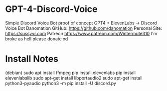 # GPT-4-Discord-Voice
Simple Discord Voice Bot proof of concept
GPT4 + ElevenLabs -> Discord Voice Bot
Danomation
    GitHub: https://github.com/danomation
    Personal Site: https://sussyvr.com
    Patreon https://www.patreon.com/Wintermute310
    I'm broke as hell please donate xd

# Install Notes
(debian)
    sudo apt install ffmpeg
    pip install elevenlabs
    pip install elevenlabslib
    sudo apt-get install libportaudio2
    sudo apt-get install python3-pyaudio
    python3 -m pip install -U discord.py
